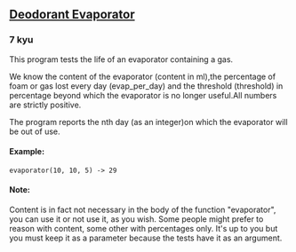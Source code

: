 <h2><a href=https://www.codewars.com/kata/5506b230a11c0aeab3000c1f/train/javascript target="_blank">Deodorant Evaporator</a></h2><h3>7 kyu</h3><p>This program tests the life of an evaporator containing a gas. </p><p>We know the content of the evaporator (content in ml),the percentage of foam or gas lost every day (evap_per_day) and the threshold (threshold) in percentage beyond which the evaporator is no longer useful.All numbers are strictly positive.</p><p>The program reports the nth day (as an integer)on which the evaporator will be out of use.</p><h4 id="example">Example:</h4><pre><code>evaporator(10, 10, 5) -&gt; 29</code></pre><h4 id="note">Note:</h4><p>Content is in fact not necessary in the body of the function "evaporator", you can use it or not use it, as you wish. Some people might prefer to reason with content, some other with percentages only. It's up to you but you must keep it as a parameter because the tests have it as an argument.</p>